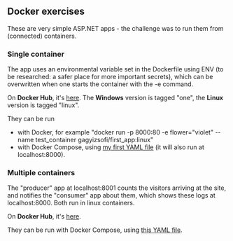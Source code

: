 <h2>Docker exercises</h2>

These are very simple ASP.NET apps - the challenge was to run them from (connected) containers.

<h3>Single container</h3>

The app uses an environmental variable set in the Dockerfile using ENV (to be researched: a safer place for more important secrets), which can be overwritten when one starts the container with the -e command.

On <strong>Docker Hub</strong>, it's <a href=https://cloud.docker.com/repository/docker/gagyizsofi/first_app>here</a>. 
The <strong>Windows</strong> version is tagged "one", the <strong>Linux</strong> version is tagged "linux".

They can be run
- with Docker, for example "docker run -p 8000:80 -e flower="violet" --name test_container gagyizsofi/first_app:linux"
- with Docker Compose, using <a href=https://github.com/zsofi-gagyi/dockerExercises/blob/linux/docker-compose.yml>my first YAML file</a> (it will also run at localhost:8000).

<h3>Multiple containers</h3>

The "producer" app at localhost:8001 counts the visitors arriving at the site, and notifies the "consumer" app about them, which shows these logs at localhost:8000. Both run in linux containers.

On <strong>Docker Hub</strong>, it's <a href=https://cloud.docker.com/repository/docker/gagyizsofi/multiple_containers>here</a>. 

They can be run with Docker Compose, using <a href=https://github.com/zsofi-gagyi/dockerExercises/blob/master/MultipleContainers/docker-compose.yaml>this YAML file</a>.
